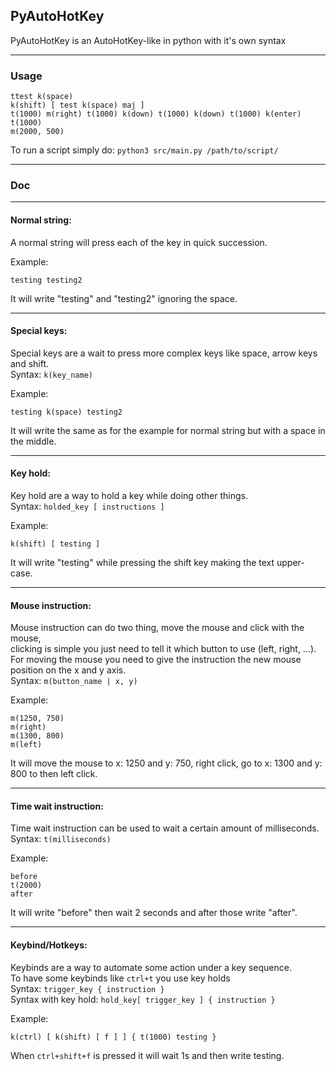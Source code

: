 ## PyAutoHotKey

PyAutoHotKey is an AutoHotKey-like in python with it's own syntax

---

### Usage

```
ttest k(space)
k(shift) [ test k(space) maj ]
t(1000) m(right) t(1000) k(down) t(1000) k(down) t(1000) k(enter) t(1000)
m(2000, 500)
```

To run a script simply do:
`python3 src/main.py /path/to/script/`

---

### Doc

---

#### Normal string:
A normal string will press each of the key in quick succession.

Example:
```
testing testing2
```
It will write "testing" and "testing2" ignoring the space.

---

#### Special keys:
Special keys are a wait to press more complex keys like space, arrow keys and shift. </br>
Syntax: `k(key_name)`

Example:
```
testing k(space) testing2
```
It will write the same as for the example for normal string but with a space in the middle.

---

#### Key hold:
Key hold are a way to hold a key while doing other things. </br>
Syntax: `holded_key [ instructions ]`

Example:
```
k(shift) [ testing ]
```
It will write "testing" while pressing the shift key making the text upper-case.

---

#### Mouse instruction:
Mouse instruction can do two thing, move the mouse and click with the mouse, </br>
clicking is simple you just need to tell it which button to use (left, right, ...). </br>
For moving the mouse you need to give the instruction the new mouse position on the x and y axis. </br>
Syntax: `m(button_name | x, y)`

Example:
```
m(1250, 750)
m(right)
m(1300, 800)
m(left)
```
It will move the mouse to x: 1250 and y: 750, right click, go to x: 1300 and y: 800 to then left click.

---

#### Time wait instruction:
Time wait instruction can be used to wait a certain amount of milliseconds. </br>
Syntax: `t(milliseconds)`

Example:
```
before
t(2000)
after
```
It will write "before" then wait 2 seconds and after those write "after".

---

#### Keybind/Hotkeys:
Keybinds are a way to automate some action under a key sequence. </br>
To have some keybinds like `ctrl+t` you use key holds </br>
Syntax: `trigger_key { instruction }` </br>
Syntax with key hold: `hold_key[ trigger_key ] { instruction }`

Example:
```
k(ctrl) [ k(shift) [ f ] ] { t(1000) testing }
```
When `ctrl+shift+f` is pressed it will wait 1s and then write testing.